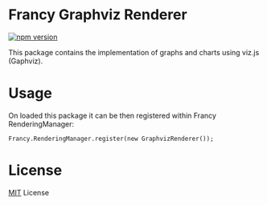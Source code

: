 # Francy Graphviz Renderer

[![npm version](https://badge.fury.io/js/francy-renderer-graphviz.svg)](https://badge.fury.io/js/francy-renderer-graphviz)

This package contains the implementation of graphs and charts using viz.js (Gaphviz).

# Usage

On loaded this package it can be then registered within Francy RenderingManager:

```
Francy.RenderingManager.register(new GraphvizRenderer());
```

# License

[MIT](LICENSE) License
